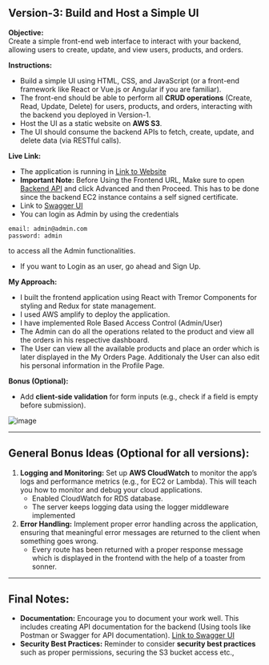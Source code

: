 
## Version-3: Build and Host a Simple UI

**Objective:**  
Create a simple front-end web interface to interact with your backend, allowing users to create, update, and view users, products, and orders.

**Instructions:**  
- Build a simple UI using HTML, CSS, and JavaScript (or a front-end framework like React or Vue.js or Angular if you are familiar).
- The front-end should be able to perform all **CRUD operations** (Create, Read, Update, Delete) for users, products, and orders, interacting with the backend you deployed in Version-1.
- Host the UI as a static website on **AWS S3**.
- The UI should consume the backend APIs to fetch, create, update, and delete data (via RESTful calls).

**Live Link:**
- The application is running in [Link to Website](https://main.d2nqntl6coijj2.amplifyapp.com/signup)
- **Important Note:** Before Using the Frontend URL, Make sure to open [Backend API](https://13.127.23.163) and click Advanced and then Proceed. This has to be done since the backend EC2 instance contains a self signed certificate.
- Link to [Swagger UI](https://13.127.23.163/api-docs)
- You can login as Admin by using the credentials
```
email: admin@admin.com
password: admin
```
to access all the Admin functionalities.
- If you want to Login as an user, go ahead and Sign Up.

**My Approach:**  
- I built the frontend application using React with Tremor Components for styling and Redux for state management.
- I used AWS amplify to deploy the application.
- I have implemented Role Based Access Control (Admin/User)
- The Admin can do all the operations related to the product and view all the orders in his respective dashboard.
- The User can view all the available products and place an order which is later displayed in the My Orders Page. Additionaly the User can also edit his personal information in the Profile Page.





**Bonus (Optional):**
- Add **client-side validation** for form inputs (e.g., check if a field is empty before submission).
  
![image](https://github.com/user-attachments/assets/b4823837-6813-4d2b-995f-a8866b985085)


---

## General Bonus Ideas (Optional for all versions):

1. **Logging and Monitoring:** Set up **AWS CloudWatch** to monitor the app’s logs and performance metrics (e.g., for EC2 or Lambda). This will teach you how to monitor and debug your cloud applications.
    - Enabled CloudWatch for RDS database.
    - The server keeps logging data using the logger middleware implemented
2. **Error Handling:** Implement proper error handling across the application, ensuring that meaningful error messages are returned to the client when something goes wrong.
    - Every route has been returned with a proper response message which is displayed in the frontend with the help of a toaster from sonner.

---

## Final Notes:
- **Documentation:** Encourage you to document your work well. This includes creating API documentation for the backend (Using tools like Postman or Swagger for API documentation). [Link to Swagger UI](https://13.127.23.163/api-docs)
- **Security Best Practices:** Reminder to consider **security best practices** such as proper permissions, securing the S3 bucket access etc.,
